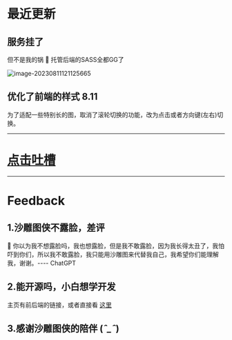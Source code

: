 # 最近更新

## 服务挂了

但不是我的锅 🤭 托管后端的SASS全都GG了

![image-20230811121125665](https://wanz-bucket.oss-cn-beijing.aliyuncs.com/typora/image-20230811121125665.png)

## 优化了前端的样式 8.11
  为了适配一些特别长的图，取消了滚轮切换的功能，改为点击或者方向键(左右)切换。

---

# [点击吐槽](https://www.wjx.cn/vm/Ps7Bfb1.aspx)

---

# Feedback
## 1.沙雕图侠不露脸，差评
  🥵 你以为我不想露脸吗，我也想露脸，但是我不敢露脸，因为我长得太丑了，我怕吓到你们，所以我不敢露脸，我只能用沙雕图来代替我自己，我希望你们能理解我，谢谢。---- ChatGPT
## 2.能开源吗，小白想学开发

  主页有前后端的链接，或者直接看 [这里](https://github.com/wangzhigang1999/memes/tree/framework)

## 3.感谢沙雕图侠的陪伴 (*ˆ_ˆ*)

  

